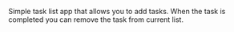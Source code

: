 Simple task list app that allows you to add tasks. When the task is completed you can remove the task from current list. 
